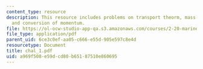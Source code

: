 ```yaml
---
content_type: resource
description: This resource includes problems on transport theorm, mass flow rates,
  and conversion of momentum.
file: https://ol-ocw-studio-app-qa.s3.amazonaws.com/courses/2-20-marine-hydrodynamics-13-021-spring-2005/a969f508e59dcd80b65187510e860695_chal_1.pdf
file_type: application/pdf
parent_uid: 6ce3c0ef-aa05-c666-e55d-905e597c8e4d
resourcetype: Document
title: chal_1.pdf
uid: a969f508-e59d-cd80-b651-87510e860695
---
```

